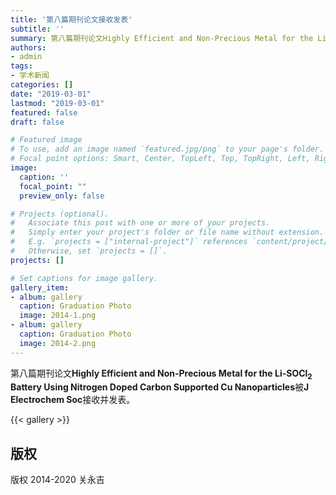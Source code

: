 ```yaml
---
title: '第八篇期刊论文接收发表'
subtitle: ''
summary: 第八篇期刊论文Highly Efficient and Non-Precious Metal for the Li-SOCl$_{2}$ Battery Using Nitrogen Doped Carbon Supported Cu Nanoparticles被J Electrochem Soc接收并发表。
authors:
- admin
tags:
- 学术新闻
categories: []
date: "2019-03-01"
lastmod: "2019-03-01"
featured: false
draft: false

# Featured image
# To use, add an image named `featured.jpg/png` to your page's folder.
# Focal point options: Smart, Center, TopLeft, Top, TopRight, Left, Right, BottomLeft, Bottom, BottomRight
image:
  caption: ''
  focal_point: ""
  preview_only: false

# Projects (optional).
#   Associate this post with one or more of your projects.
#   Simply enter your project's folder or file name without extension.
#   E.g. `projects = ["internal-project"]` references `content/project/deep-learning/index.md`.
#   Otherwise, set `projects = []`.
projects: []

# Set captions for image gallery.
gallery_item:
- album: gallery
  caption: Graduation Photo
  image: 2014-1.png
- album: gallery
  caption: Graduation Photo
  image: 2014-2.png
---
```


第八篇期刊论文**Highly Efficient and Non-Precious Metal for the Li-SOCl$_{2}$ Battery Using Nitrogen Doped Carbon Supported Cu Nanoparticles**被**J Electrochem Soc**接收并发表。

{{< gallery >}}

## 版权

版权 2014-2020 关永吉

